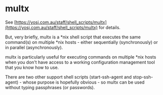 # multx

See
[https://yosj.com.au/staff/shell_scripts/multx](https://yosj.com.au/staff/shell_scripts/multx)
for details.

But, very briefly, multx is a \*nix shell script that executes the same command(s) on multiple
\*nix hosts - either sequentially (synchronously) or in parallel (asynchronously).

multx is particularly useful for executing commands on multiple \*nix hosts when you don't have
access to a working configuration management tool that you know how to use.

There are two other support shell scripts (start-ssh-agent and stop-ssh-agent) - whose purpose is hopefully obvious -
so multx can be used without typing passphrases (or passwords).
